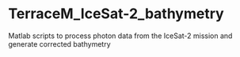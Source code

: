 # TerraceM_IceSat-2_bathymetry
Matlab scripts to process photon data from the IceSat-2 mission and generate corrected bathymetry 
